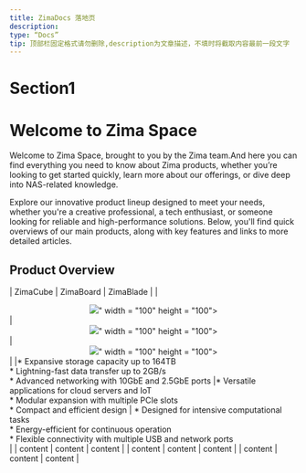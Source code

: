 ```yaml
---
title: ZimaDocs 落地页
description:
type: “Docs”
tip: 顶部栏固定格式请勿删除,description为文章描述，不填时将截取内容最前一段文字
---
```

# Section1
# Welcome to Zima Space
Welcome to Zima Space, brought to you by the Zima team.And here you can find everything you need to know about Zima products, whether you’re looking to get started quickly, learn more about our offerings, or dive deep into NAS-related knowledge.

Explore our innovative product lineup designed to meet your needs, whether you're a creative professional, a tech enthusiast, or someone looking for reliable and high-performance solutions. Below, you'll find quick overviews of our main products, along with key features and links to more detailed articles.


## Product Overview
| ZimaCube | ZimaBoard | ZimaBlade |
| <center>![](https://manage.icewhale.io/api/static/docs/1725207729123_image.png)" width = "100" height = "100"></center>
  | <center>![](https://manage.icewhale.io/api/static/docs/1725207757005_image.png)" width = "100" height = "100"></center>
 | <center>![](https://manage.icewhale.io/api/static/docs/1725207787493_image.png)" width = "100" height = "100"></center>
 |
|* Expansive storage capacity up to 164TB<br>* Lightning-fast data transfer up to 2GB/s<br>* Advanced networking with 10GbE and 2.5GbE ports |* Versatile applications for cloud servers and IoT<br> * Modular expansion with multiple PCIe slots<br>* Compact and efficient design | * Designed for intensive computational tasks<br>* Energy-efficient for continuous operation<br>* Flexible connectivity with multiple USB and network ports<br> |
| content | content | content |
| content | content | content |
| content | content | content |